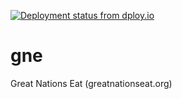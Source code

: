 [![Deployment status from dploy.io](https://upwardstech.dploy.io/badge/56046447981576/34199.svg)](http://dploy.io)

# gne
Great Nations Eat (greatnationseat.org) 

